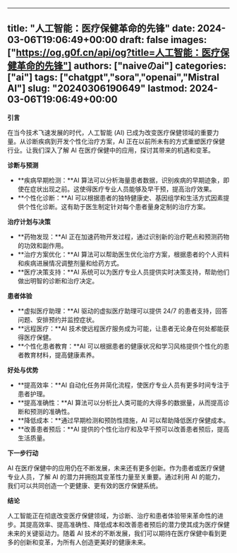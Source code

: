 
---
title: "人工智能：医疗保健革命的先锋"
date: 2024-03-06T19:06:49+00:00
draft: false
images: ["https://og.g0f.cn/api/og?title=人工智能：医疗保健革命的先锋"]
authors: ["naiveのai"]
categories: ["ai"]
tags: ["chatgpt","sora","openai","Mistral AI"]
slug: "20240306190649"
lastmod: 2024-03-06T19:06:49+00:00
---
**引言**

在当今技术飞速发展的时代，人工智能 (AI) 已成为改变医疗保健领域的重要力量。从诊断疾病到开发个性化治疗方案，AI 正在以前所未有的方式重塑医疗保健行业。让我们深入了解 AI 在医疗保健中的应用，探讨其带来的机遇和变革。

**诊断与预测**

* **疾病早期检测：**AI 算法可以分析海量患者数据，识别疾病的早期迹象，即使在症状出现之前。这使得医疗专业人员能够及早干预，提高治疗效果。
* **个性化诊断：**AI 可以根据患者的独特健康史、基因组学和生活方式因素提供个性化诊断。这有助于医生制定针对每个患者量身定制的治疗方案。

**治疗计划与决策**

* **药物发现：**AI 正在加速药物开发过程，通过识别新的治疗靶点和预测药物的功效和副作用。
* **治疗方案优化：**AI 算法可以帮助医生优化治疗方案，根据患者的个人资料和疾病进展情况调整剂量和给药方式。
* **医疗决策支持：**AI 系统可以为医疗专业人员提供实时决策支持，帮助他们做出明智的诊断和治疗决定。

**患者体验**

* **虚拟医疗助理：**AI 驱动的虚拟医疗助理可以提供 24/7 的患者支持，回答问题、安排预约并监控症状。
* **远程医疗：**AI 技术使远程医疗服务成为可能，让患者无论身在何处都能获得医疗保健。
* **个性化患者教育：**AI 可以根据患者的健康状况和学习风格提供个性化的患者教育材料，提高健康素养。

**好处与优势**

* **提高效率：**AI 自动化任务并简化流程，使医疗专业人员有更多时间专注于患者护理。
* **提高准确性：**AI 算法可以分析比人类可能的大得多的数据量，从而提高诊断和预测的准确性。
* **降低成本：**通过早期检测和预防性措施，AI 可以帮助降低医疗保健成本。
* **改善患者预后：**AI 提供的个性化治疗和及早干预可以改善患者预后，提高生活质量。

**下一步行动**

AI 在医疗保健中的应用仍在不断发展，未来还有更多创新。作为患者或医疗保健专业人员，了解 AI 的潜力并拥抱其变革性力量至关重要。通过利用 AI 的能力，我们可以共同创造一个更健康、更有效的医疗保健系统。

**结论**

人工智能正在彻底改变医疗保健领域，为诊断、治疗和患者体验带来革命性的进步。其提高效率、提高准确性、降低成本和改善患者预后的潜力使其成为医疗保健未来的关键驱动力。随着 AI 技术的不断发展，我们可以期待在医疗保健中看到更多的创新和变革，为所有人创造更美好的健康未来。